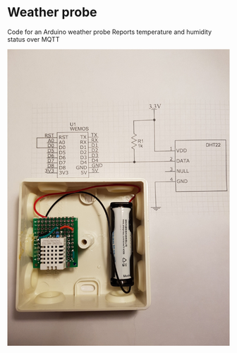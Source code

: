 # Weather probe

Code for an Arduino weather probe
Reports temperature and humidity status over MQTT

![The probe](documentation/weatherprobe.jpg)

